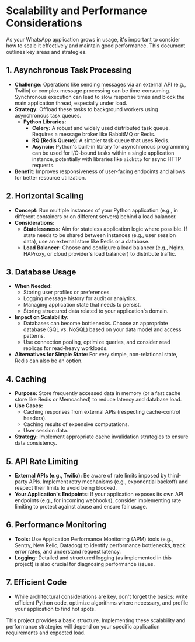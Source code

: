 # Scalability and Performance Considerations

As your WhatsApp application grows in usage, it's important to consider how to scale it effectively and maintain good performance. This document outlines key areas and strategies.

## 1. Asynchronous Task Processing
*   **Challenge:** Operations like sending messages via an external API (e.g., Twilio) or complex message processing can be time-consuming. Synchronous execution can lead to slow response times and block the main application thread, especially under load.
*   **Strategy:** Offload these tasks to background workers using asynchronous task queues.
    *   **Python Libraries:**
        *   **Celery:** A robust and widely used distributed task queue. Requires a message broker like RabbitMQ or Redis.
        *   **RQ (Redis Queue):** A simpler task queue that uses Redis.
        *   **Asyncio:** Python's built-in library for asynchronous programming can be used for I/O-bound tasks within a single application instance, potentially with libraries like `aiohttp` for async HTTP requests.
*   **Benefit:** Improves responsiveness of user-facing endpoints and allows for better resource utilization.

## 2. Horizontal Scaling
*   **Concept:** Run multiple instances of your Python application (e.g., in different containers or on different servers) behind a load balancer.
*   **Considerations:**
    *   **Statelessness:** Aim for stateless application logic where possible. If state needs to be shared between instances (e.g., user session data), use an external store like Redis or a database.
    *   **Load Balancer:** Choose and configure a load balancer (e.g., Nginx, HAProxy, or cloud provider's load balancer) to distribute traffic.

## 3. Database Usage
*   **When Needed:**
    *   Storing user profiles or preferences.
    *   Logging message history for audit or analytics.
    *   Managing application state that needs to persist.
    *   Storing structured data related to your application's domain.
*   **Impact on Scalability:**
    *   Databases can become bottlenecks. Choose an appropriate database (SQL vs. NoSQL) based on your data model and access patterns.
    *   Use connection pooling, optimize queries, and consider read replicas for read-heavy workloads.
*   **Alternatives for Simple State:** For very simple, non-relational state, Redis can also be an option.

## 4. Caching
*   **Purpose:** Store frequently accessed data in memory (or a fast cache store like Redis or Memcached) to reduce latency and database load.
*   **Use Cases:**
    *   Caching responses from external APIs (respecting cache-control headers).
    *   Caching results of expensive computations.
    *   User session data.
*   **Strategy:** Implement appropriate cache invalidation strategies to ensure data consistency.

## 5. API Rate Limiting
*   **External APIs (e.g., Twilio):** Be aware of rate limits imposed by third-party APIs. Implement retry mechanisms (e.g., exponential backoff) and respect their limits to avoid being blocked.
*   **Your Application's Endpoints:** If your application exposes its own API endpoints (e.g., for incoming webhooks), consider implementing rate limiting to protect against abuse and ensure fair usage.

## 6. Performance Monitoring
*   **Tools:** Use Application Performance Monitoring (APM) tools (e.g., Sentry, New Relic, Datadog) to identify performance bottlenecks, track error rates, and understand request latency.
*   **Logging:** Detailed and structured logging (as implemented in this project) is also crucial for diagnosing performance issues.

## 7. Efficient Code
*   While architectural considerations are key, don't forget the basics: write efficient Python code, optimize algorithms where necessary, and profile your application to find hot spots.

This project provides a basic structure. Implementing these scalability and performance strategies will depend on your specific application requirements and expected load.
